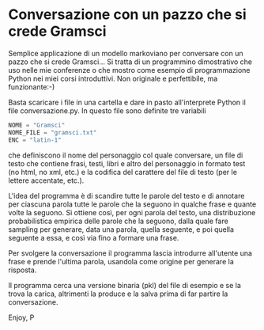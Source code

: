 # Conversazione con un pazzo che si crede Gramsci

Semplice applicazione di un modello markoviano per conversare con un pazzo che si crede Gramsci... Si tratta di un programmino dimostrativo che uso nelle mie conferenze o che mostro come esempio di programmazione Python nei miei corsi introduttivi. Non originale e perfettibile, ma funzionante:-)

Basta scaricare i file in una cartella e dare in pasto all'interprete Python il file conversazione.py. In questo file sono definite tre variabili

```python
NOME = "Gramsci"
NOME_FILE = "gramsci.txt"
ENC = "latin-1"
```

che definiscono il nome del personaggio col quale conversare, un file di testo che contiene frasi, testi, libri e altro del personaggio in formato test (no html, no xml, etc.) e la codifica del carattere del file di testo (per le lettere accentate, etc.).

L'idea del programma è di scandire tutte le parole del testo e di annotare per ciascuna parola tutte le parole che la seguono in qualche frase e quante volte la seguono. Si ottiene così, per ogni parola del testo, una distribuzione probabilistica empirica delle parole che la seguono, dalla quale fare sampling per generare, data una parola, quella seguente, e poi quella seguente a essa, e così via fino a formare una frase.

Per svolgere la conversazione il programma lascia introdurre all'utente una frase e prende l'ultima parola, usandola come origine per generare la risposta.

Il programma cerca una versione binaria (pkl) del file di esempio e se la trova la carica, altrimenti la produce e la salva prima di far partire la conversazione.

Enjoy,
P
